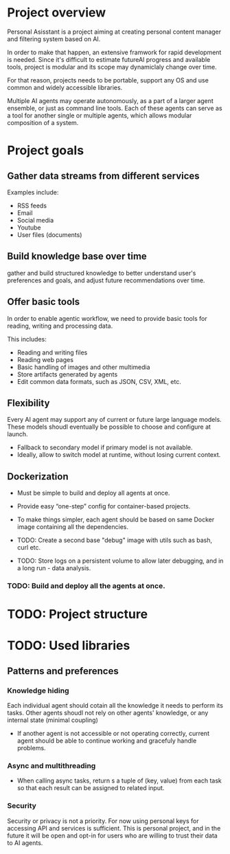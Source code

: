  # Project overview

 Personal Asisstant is a project aiming at creating personal content manager and filtering system based on AI.

 In order to make that happen, an extensive framwork for rapid development is needed. Since it's difficult to estimate futureAI progress and available tools, project is modular and its scope may dynamiclaly change over time.

 For that reason, projects needs to be portable, support any OS and use common and widely accessible libraries.

 Multiple AI agents may operate autonomously, as a part of a larger agent ensemble, or just as command line tools. Each of these agents can serve as a tool for another single or multiple agents, which allows modular composition of a system.

# Project goals

## Gather data streams from different services

Examples include:

- RSS feeds
- Email
- Social media
- Youtube
- User files (documents)

## Build knowledge base over time

gather and build structured knowledge to better understand user's preferences and goals, and adjust future recommendations over time.

## Offer basic tools

In order to enable agentic workflow, we need to provide basic tools for reading, writing and processing data.

This includes:

- Reading and writing files
- Reading web pages
- Basic handling of images and other multimedia
- Store artifacts generated by agents
- Edit common data formats, such as JSON, CSV, XML, etc.

## Flexibility

Every AI agent may support any of current or future large language models. These models shoudl eventually be possible to choose and configure at launch.

- Fallback to secondary model if primary model is not available.
- Ideally, allow to switch model at runtime, without losing current context.

## Dockerization

- Must be simple to build and deploy all agents at once.
- Provide easy “one-step” config for container-based projects.
- To make things simpler, each agent should be based on same Docker image containing all the dependencies.

- TODO: Create a second base "debug" image with utils such as bash, curl etc.

- TODO: Store logs on a persistent volume to allow later debugging, and in a long run - data analysis.

### TODO: Build and deploy all the agents at once.

# TODO: Project structure

# TODO: Used libraries

## Patterns and preferences

### Knowledge hiding

Each individual agent should cotain all the knowledge it needs to perform its tasks. Other agents shoudl not rely on other agents' knowledge, or any internal state (minimal coupling)

- If another agent is not accessible or not operating correctly, current agent should be able to continue working and gracefuly handle problems.

### Async and multithreading

- When calling async tasks, return s a tuple of (key, value) from each task so that each result can be assigned to related input.

### Security

Security or privacy is not a priority. For now using personal keys for accessing API and services is sufficient. This is personal project, and in the future it will be open and opt-in for users who are willing to trust their data to AI agents.